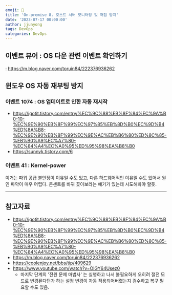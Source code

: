 ```yaml
---
emoji: 🧢
title: 'On-premise 8. 호스트 서버 모니터링 및 꺼짐 방지' 
date: '2023-07-17 00:00:00'
author: jjunyong
tags: DevOps
categories: DevOps
---
```


## 이벤트 뷰어 : OS 다운 관련 이벤트 확인하기 
: https://m.blog.naver.com/toruin84/222376936262

## 윈도우 OS 자동 재부팅 방지

### 이벤트 1074 : OS 업데이트로 인한 자동 재시작 

- https://igotit.tistory.com/entry/%EC%9C%88%EB%8F%84%EC%9A%B0-10-%EC%9E%90%EB%8F%99%EC%97%85%EB%8D%B0%EC%9D%B4%ED%8A%B8-%EC%9E%90%EB%8F%99%EC%9E%AC%EB%B6%80%ED%8C%85-%EB%B0%A9%EC%A7%80-%EC%84%A4%EC%A0%95%ED%95%98%EA%B8%B0
- https://sunnyk.tistory.com/6

### 이벤트 41 : Kernel-power 
이거는 파워 공급 불안정이 이유일 수도 있고, 다른 하드웨어적인 이유일 수도 있어서 원인 파악이 매우 어렵다. 
콘센트를 바꿔 꽂아보라는 얘기가 있는데 시도해봐야 할듯. 


---
## 참고자료
- https://igotit.tistory.com/entry/%EC%9C%88%EB%8F%84%EC%9A%B0-10-%EC%9E%90%EB%8F%99%EC%97%85%EB%8D%B0%EC%9D%B4%ED%8A%B8-%EC%9E%90%EB%8F%99%EC%9E%AC%EB%B6%80%ED%8C%85-%EB%B0%A9%EC%A7%80-%EC%84%A4%EC%A0%95%ED%95%98%EA%B8%B0
- https://m.blog.naver.com/toruin84/222376936262
- https://coolenjoy.net/bbs/tip/409629
- https://www.youtube.com/watch?v=OlGY64Usez0
  - 마지막 단계의 '전원 문제 마법사' 는 실행하고 나서 불필요하게 오히려 절전 모드로 변경된다던가 하는 설정 변경이 자동 적용되어버렸는지 검수하고 복구 필요할 수도 있음. 
